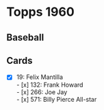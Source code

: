 # Topps 1960 
## Baseball

## Cards

- [x] 19: Felix Mantilla <br>- [x] 132: Frank Howard <br>- [x] 266: Joe Jay <br>- [x] 571: Billy Pierce All-star <br>